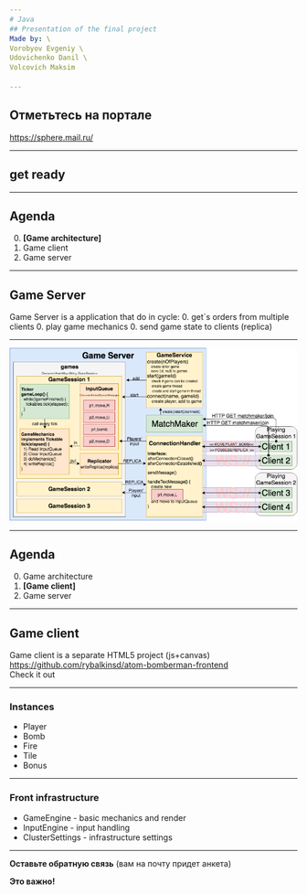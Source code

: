 ```yaml
---
# Java
## Presentation of the final project
Made by: \
Vorobyov Evgeniy \
Udovichenko Danil \
Volcovich Maksim

---
```

## Отметьтесь на портале
https://sphere.mail.ru/

---

## get ready

---
## Agenda
0. **[Game architecture]**
0. Game client
0. Game server
---
## Game Server
Game Server is a application that do in cycle:
0. get`s orders from multiple clients
0. play game mechanics
0. send game state to clients (replica)

---

<img src="presentation/assets/img/GameServerArchitecture.png" alt="exception" style="width: 900px;"/>

---
## Agenda
0. Game architecture
0. **[Game client]**
0. Game server

---
## Game client
Game client is a separate HTML5 project (js+canvas)  
https://github.com/rybalkinsd/atom-bomberman-frontend  
Check it out

---
### Instances
- Player
- Bomb
- Fire
- Tile
- Bonus

---
### Front infrastructure
- GameEngine - basic mechanics and render
- InputEngine - input handling 
- ClusterSettings - infrastructure settings

---
**Оставьте обратную связь**
(вам на почту придет анкета)  

**Это важно!**
